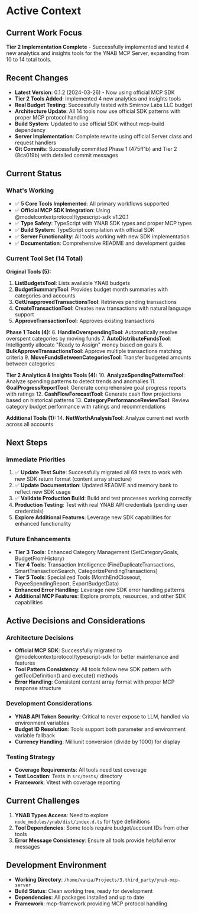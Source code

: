 # Active Context

## Current Work Focus
**Tier 2 Implementation Complete** - Successfully implemented and tested 4 new analytics and insights tools for the YNAB MCP Server, expanding from 10 to 14 total tools.

## Recent Changes
- **Latest Version**: 0.1.2 (2024-03-26) - Now using official MCP SDK
- **Tier 2 Tools Added**: Implemented 4 new analytics and insights tools
- **Real Budget Testing**: Successfully tested with Smirnov Labs LLC budget
- **Architecture Update**: All 14 tools now use official SDK patterns with proper MCP protocol handling
- **Build System**: Updated to use official SDK without mcp-build dependency
- **Server Implementation**: Complete rewrite using official Server class and request handlers
- **Git Commits**: Successfully committed Phase 1 (475ff1b) and Tier 2 (8ca019b) with detailed commit messages

## Current Status
### What's Working
- ✅ **5 Core Tools Implemented**: All primary workflows supported
- ✅ **Official MCP SDK Integration**: Using @modelcontextprotocol/typescript-sdk v1.20.1
- ✅ **Type Safety**: TypeScript with YNAB SDK types and proper MCP types
- ✅ **Build System**: TypeScript compilation with official SDK
- ✅ **Server Functionality**: All tools working with new SDK implementation
- ✅ **Documentation**: Comprehensive README and development guides

### Current Tool Set (14 Total)
**Original Tools (5):**
1. **ListBudgetsTool**: Lists available YNAB budgets
2. **BudgetSummaryTool**: Provides budget month summaries with categories and accounts
3. **GetUnapprovedTransactionsTool**: Retrieves pending transactions
4. **CreateTransactionTool**: Creates new transactions with natural language support
5. **ApproveTransactionTool**: Approves existing transactions

**Phase 1 Tools (4):**
6. **HandleOverspendingTool**: Automatically resolve overspent categories by moving funds
7. **AutoDistributeFundsTool**: Intelligently allocate "Ready to Assign" money based on goals
8. **BulkApproveTransactionsTool**: Approve multiple transactions matching criteria
9. **MoveFundsBetweenCategoriesTool**: Transfer budgeted amounts between categories

**Tier 2 Analytics & Insights Tools (4):**
10. **AnalyzeSpendingPatternsTool**: Analyze spending patterns to detect trends and anomalies
11. **GoalProgressReportTool**: Generate comprehensive goal progress reports with ratings
12. **CashFlowForecastTool**: Generate cash flow projections based on historical patterns
13. **CategoryPerformanceReviewTool**: Review category budget performance with ratings and recommendations

**Additional Tools (1):**
14. **NetWorthAnalysisTool**: Analyze current net worth across all accounts

## Next Steps
### Immediate Priorities
1. ✅ **Update Test Suite**: Successfully migrated all 69 tests to work with new SDK return format (content array structure)
2. ✅ **Update Documentation**: Updated README and memory bank to reflect new SDK usage
3. ✅ **Validate Production Build**: Build and test processes working correctly
4. **Production Testing**: Test with real YNAB API credentials (pending user credentials)
5. **Explore Additional Features**: Leverage new SDK capabilities for enhanced functionality

### Future Enhancements
- **Tier 3 Tools**: Enhanced Category Management (SetCategoryGoals, BudgetFromHistory)
- **Tier 4 Tools**: Transaction Intelligence (FindDuplicateTransactions, SmartTransactionSearch, CategorizePendingTransactions)
- **Tier 5 Tools**: Specialized Tools (MonthEndCloseout, PayeeSpendingReport, ExportBudgetData)
- **Enhanced Error Handling**: Leverage new SDK error handling patterns
- **Additional MCP Features**: Explore prompts, resources, and other SDK capabilities

## Active Decisions and Considerations

### Architecture Decisions
- **Official MCP SDK**: Successfully migrated to @modelcontextprotocol/typescript-sdk for better maintenance and features
- **Tool Pattern Consistency**: All tools follow new SDK pattern with getToolDefinition() and execute() methods
- **Error Handling**: Consistent content array format with proper MCP response structure

### Development Considerations
- **YNAB API Token Security**: Critical to never expose to LLM, handled via environment variables
- **Budget ID Resolution**: Tools support both parameter and environment variable fallback
- **Currency Handling**: Milliunit conversion (divide by 1000) for display

### Testing Strategy
- **Coverage Requirements**: All tools need test coverage
- **Test Location**: Tests in `src/tests/` directory
- **Framework**: Vitest with coverage reporting

## Current Challenges
1. **YNAB Types Access**: Need to explore `node_modules/ynab/dist/index.d.ts` for type definitions
2. **Tool Dependencies**: Some tools require budget/account IDs from other tools
3. **Error Message Consistency**: Ensure all tools provide helpful error messages

## Development Environment
- **Working Directory**: `/home/vania/Projects/3.third_party/ynab-mcp-server`
- **Build Status**: Clean working tree, ready for development
- **Dependencies**: All packages installed and up to date
- **Framework**: mcp-framework providing MCP protocol handling

